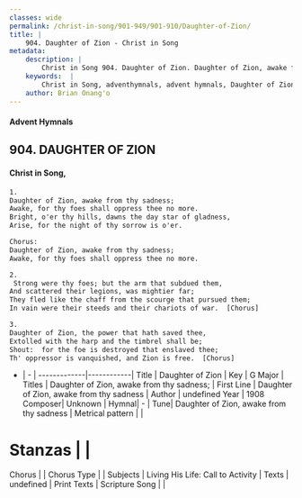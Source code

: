 ```yaml
---
classes: wide
permalink: /christ-in-song/901-949/901-910/Daughter-of-Zion/
title: |
    904. Daughter of Zion - Christ in Song
metadata:
    description: |
        Christ in Song 904. Daughter of Zion. Daughter of Zion, awake from thy sadness; Awake, for thy foes shall oppress thee no more. Bright, o'er thy hills, dawns the day star of gladness, Arise, for the night of thy sorrow is o'er. Chorus: Daughter of Zion, awake from thy sadness; Awake, for thy foes shall oppress thee no more.
    keywords:  |
        Christ in Song, adventhymnals, advent hymnals, Daughter of Zion, Daughter of Zion, awake from thy sadness. Daughter of Zion, awake from thy sadness;
    author: Brian Onang'o
---
```


#### Advent Hymnals
## 904. DAUGHTER OF ZION
####  Christ in Song,

```txt
1.
Daughter of Zion, awake from thy sadness;
Awake, for thy foes shall oppress thee no more.
Bright, o'er thy hills, dawns the day star of gladness,
Arise, for the night of thy sorrow is o'er.

Chorus:
Daughter of Zion, awake from thy sadness;
Awake, for thy foes shall oppress thee no more.

2.
 Strong were thy foes; but the arm that subdued them,
And scattered their legions, was mightier far;
They fled like the chaff from the scourge that pursued them;
In vain were their steeds and their chariots of war.  [Chorus]

3.
Daughter of Zion, the power that hath saved thee,
Extolled with the harp and the timbrel shall be;
Shout:  for the foe is destroyed that enslaved thee;
Th' oppressor is vanquished, and Zion is free.  [Chorus]

```

- |   -  |
-------------|------------|
Title | Daughter of Zion |
Key | G Major |
Titles | Daughter of Zion, awake from thy sadness; |
First Line | Daughter of Zion, awake from thy sadness |
Author | undefined
Year | 1908
Composer| Unknown |
Hymnal|  - |
Tune| Daughter of Zion, awake from thy sadness |
Metrical pattern | |
# Stanzas |  |
Chorus |  |
Chorus Type |  |
Subjects | Living His Life: Call to Activity |
Texts | undefined |
Print Texts | 
Scripture Song |  |
    
